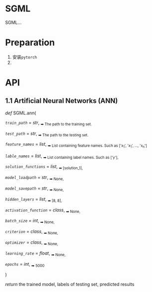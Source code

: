 # SGML

SGML...

# Preparation

1. 安装`pytorch`
2.


# API
## 1.1 Artificial Neural Networks (ANN)

*def*   SGML.ann(

*`train_path`* = *str*, <sub> ➡ The path to the training set. </sub>

*`test_path`* = *str*, <sub> ➡ The path to the testing set. </sub>

*`feature_names`* = *list*, <sub> ➡ List containing feature names. Such as ['x<sub>1</sub>', 'x<sub>1</sub>', ..., 'x<sub>n</sub>'] </sub>

*`lable_names`* = *list*, <sub> ➡ List containing label names. Such as ['y'], </sub>

*`solution_functions`* = *list*, <sub> ➡ [solution_1], </sub>

*`model_loadpath`* = *str*, <sub> ➡ None, </sub>

*`model_savepath`* = *str*, <sub> ➡ None, </sub>

*`hidden_layers`* = *list*, <sub> ➡ [8, 8], </sub>

*`activation_function`*  = *class*, <sub> ➡ None, </sub>

*`batch_size`* = *int*, <sub> ➡ None, </sub>

*`criterion`* = *class*, <sub> ➡ None, </sub>

*`optimizer`* = *class*, <sub> ➡ None, </sub>

*`learning_rate`*  = *float*, <sub> ➡ None, </sub>

*`epochs`* = *int*, <sub> ➡ 5000 </sub>

)

*return* the trained model, labels of testing set, predicted results





